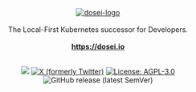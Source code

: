 <div align="center">
  <a href="https://github.com/doseidotio">
    <img alt="dosei-logo" src="https://github.com/doseidotio/dosei/blob/main/.github/assets/logo-white.svg#gh-light-mode-only">
  </a><br/><br/>
  The Local-First Kubernetes successor for Developers.<br/><br />
  <a href="https://dosei.io"><strong>https://dosei.io</strong></a><br/><br />

[![](https://img.shields.io/discord/1144175748559683615?logo=discord&logoColor=7289DA&label=Discord)](https://discord.com/invite/BP5aUkhcAh)
[![X (formerly Twitter)](https://img.shields.io/twitter/follow/doseidotio?style=flat&logo=x)](https://x.com/doseidotio)
[![License: AGPL-3.0](https://img.shields.io/badge/license-AGPL--3.0-white)](https://www.gnu.org/licenses/agpl-3.0.en.html#license-text)
![GitHub release (latest SemVer)](https://img.shields.io/github/v/release/doseidotio/dosei?sort=semver)
</div>
